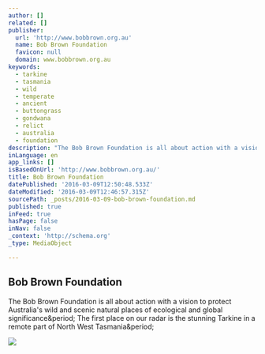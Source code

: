 ```yaml
---
author: []
related: []
publisher:
  url: 'http://www.bobbrown.org.au'
  name: Bob Brown Foundation
  favicon: null
  domain: www.bobbrown.org.au
keywords:
  - tarkine
  - tasmania
  - wild
  - temperate
  - ancient
  - buttongrass
  - gondwana
  - relict
  - australia
  - foundation
description: "The Bob Brown Foundation is all about action with a vision to protect Australia's wild and scenic natural places of ecological and global significance. The first place on our radar is the stunning Tarkine in a remote part of North West Tasmania."
inLanguage: en
app_links: []
isBasedOnUrl: 'http://www.bobbrown.org.au/'
title: Bob Brown Foundation
datePublished: '2016-03-09T12:50:48.533Z'
dateModified: '2016-03-09T12:46:57.315Z'
sourcePath: _posts/2016-03-09-bob-brown-foundation.md
published: true
inFeed: true
hasPage: false
inNav: false
_context: 'http://schema.org'
_type: MediaObject

---
```

<article style=""><h1>Bob Brown Foundation</h1><p>The Bob Brown Foundation is all about action with a vision to protect Australia's wild and scenic natural places of ecological and global significance&amp;period; The first place on our radar is the stunning Tarkine in a remote part of North West Tasmania&amp;period;</p><img src="https://d3n8a8pro7vhmx.cloudfront.net/bobbrownfoundation/pages/1/features/original/Tarkine-Future-2020-slider.jpg?1425618407" /></article>